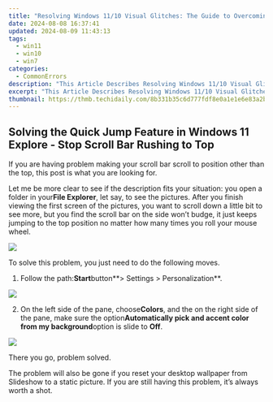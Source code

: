 ```yaml
---
title: "Resolving Windows 11/10 Visual Glitches: The Guide to Overcoming Picture Problems"
date: 2024-08-08 16:37:41
updated: 2024-08-09 11:43:13
tags:
  - win11
  - win10
  - win7
categories:
  - CommonErrors
description: "This Article Describes Resolving Windows 11/10 Visual Glitches: The Guide to Overcoming Picture Problems"
excerpt: "This Article Describes Resolving Windows 11/10 Visual Glitches: The Guide to Overcoming Picture Problems"
thumbnail: https://thmb.techidaily.com/8b331b35c6d777fdf8e0a1e1e6e83a2b89a91f457eb27f49b343a7f996ac260f.jpg
---
```


## Solving the Quick Jump Feature in Windows 11 Explore - Stop Scroll Bar Rushing to Top

If you are having problem making your scroll bar scroll to position other than the top, this post is what you are looking for.  
  
Let me be more clear to see if the description fits your situation: you open a folder in your**File Explorer**, let say, to see the pictures. After you finish viewing the first screen of the pictures, you want to scroll down a little bit to see more, but you find the scroll bar on the side won’t budge, it just keeps jumping to the top position no matter how many times you roll your mouse wheel.
  
![](https://images.drivereasy.com/wp-content/uploads/2016/10/scroll-bar-keeps-on-top.jpg)

To solve this problem, you just need to do the following moves.
  
1) Follow the path:**Start**button**\> Settings > Personalization**.
  
![](https://images.drivereasy.com/wp-content/uploads/2016/10/start-button-settings-personalization-600x444.jpg)

2) On the left side of the pane, choose**Colors**, and the on the right side of the pane, make sure the option**Automatically pick and accent color from my background**option is slide to **Off**.
  
![](https://images.drivereasy.com/wp-content/uploads/2016/10/automatically-pick-and-accent-color-from-my-background.jpg)

There you go, problem solved.
  
The problem will also be gone if you reset your desktop wallpaper from Slideshow to a static picture. If you are still having this problem, it’s always worth a shot.


<ins class="adsbygoogle"
     style="display:block"
     data-ad-format="autorelaxed"
     data-ad-client="ca-pub-7571918770474297"
     data-ad-slot="1223367746"></ins>



<ins class="adsbygoogle"
     style="display:block"
     data-ad-client="ca-pub-7571918770474297"
     data-ad-slot="8358498916"
     data-ad-format="auto"
     data-full-width-responsive="true"></ins>
